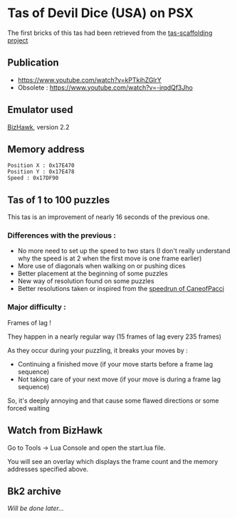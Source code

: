 # Tas of Devil Dice (USA) on PSX

The first bricks of this tas had been retrieved from the [tas-scaffolding project](https://github.com/fullmoonissue/tas-scaffolding)

## Publication

* https://www.youtube.com/watch?v=kPTkihZGlrY
* Obsolete : https://www.youtube.com/watch?v=-jrqdQf3Jho

## Emulator used

[BizHawk](https://github.com/TASVideos/BizHawk), version 2.2

## Memory address

    Position X : 0x17E470
    Position Y : 0x17E478
    Speed : 0x17DF90

## Tas of 1 to 100 puzzles

This tas is an improvement of nearly 16 seconds of the previous one.

### Differences with the previous :

* No more need to set up the speed to two stars (I don't really understand why the speed is at 2 when the first move is one frame earlier)
* More use of diagonals when walking on or pushing dices
* Better placement at the beginning of some puzzles
* New way of resolution found on some puzzles
* Better resolutions taken or inspired from the [speedrun of CaneofPacci](https://www.speedrun.com/Devil_Dice/run/mekwppqm)

### Major difficulty :

Frames of lag !

They happen in a nearly regular way (15 frames of lag every 235 frames)

As they occur during your puzzling, it breaks your moves by :
* Continuing a finished move (if your move starts before a frame lag sequence)
* Not taking care of your next move (if your move is during a frame lag sequence)

So, it's deeply annoying and that cause some flawed directions or some forced waiting

## Watch from BizHawk

Go to Tools -> Lua Console and open the start.lua file.

You will see an overlay which displays the frame count and the memory addresses specified above.

## Bk2 archive

_Will be done later..._